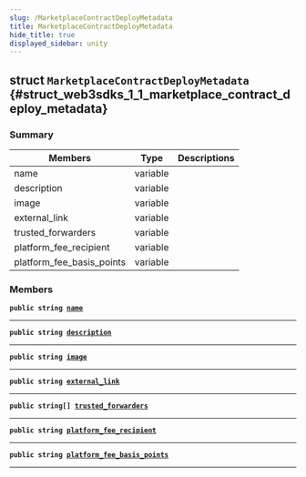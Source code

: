 ```yaml
---
slug: /MarketplaceContractDeployMetadata
title: MarketplaceContractDeployMetadata
hide_title: true
displayed_sidebar: unity
---
```


## struct `MarketplaceContractDeployMetadata` {#struct_web3sdks_1_1_marketplace_contract_deploy_metadata}

### Summary

| Members                   | Type     | Descriptions |
| ------------------------- | -------- | ------------ |
| name                      | variable |              |
| description               | variable |              |
| image                     | variable |              |
| external_link             | variable |              |
| trusted_forwarders        | variable |              |
| platform_fee_recipient    | variable |              |
| platform_fee_basis_points | variable |              |

### Members

**`public string `[`name`](#struct_web3sdks_1_1_marketplace_contract_deploy_metadata_1a72cf4880fb419f997ffb330b42094382)**

---

**`public string `[`description`](#struct_web3sdks_1_1_marketplace_contract_deploy_metadata_1a8980aa1be9394de294925a82f746d1c9)**

---

**`public string `[`image`](#struct_web3sdks_1_1_marketplace_contract_deploy_metadata_1aa1f07d759e86c88acbf98dc0d4a2427b)**

---

**`public string `[`external_link`](#struct_web3sdks_1_1_marketplace_contract_deploy_metadata_1a0fa5da8a625d4a7805985d6cc56515e0)**

---

**`public string[] `[`trusted_forwarders`](#struct_web3sdks_1_1_marketplace_contract_deploy_metadata_1aeb0bdb1a0ea82c79b342c33066ce6dee)**

---

**`public string `[`platform_fee_recipient`](#struct_web3sdks_1_1_marketplace_contract_deploy_metadata_1acd9f2e62243d5eba3bf51d6a6351c501)**

---

**`public string `[`platform_fee_basis_points`](#struct_web3sdks_1_1_marketplace_contract_deploy_metadata_1ac3dc192afc8383318ec081dc97a4a13a)**

---
